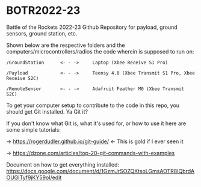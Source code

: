 # BOTR2022-23
Battle of the Rockets 2022-23 Github Repository for payload, ground sensors, ground station, etc.

Shown below are the respective folders and the computers/microcontrollers/radios the code wherein is supposed to run on:

    /GroundStation      <- - ->     Laptop (Xbee Receive S1 Pro)

    /Payload            <- - ->     Teensy 4.0 (Xbee Transmit S1 Pro, Xbee Receive S2C)

    /RemoteSensor       <- - ->     Adafruit Feather M0 (Xbee Transmit S2C)

To get your computer setup to contribute to the code in this repo, you should get Git installed. Ya Git it?

If you don't know what Git is, what it's used for, or how to use it here are some simple tutorials:

-> https://rogerdudler.github.io/git-guide/ <- This is gold if I ever seen it

-> https://dzone.com/articles/top-20-git-commands-with-examples

Document on how to get everything installed:
https://docs.google.com/document/d/1GzmJrSOZQKtsoLGmsAOTR8IQbrdAOUGITyf9jKY59oI/edit
